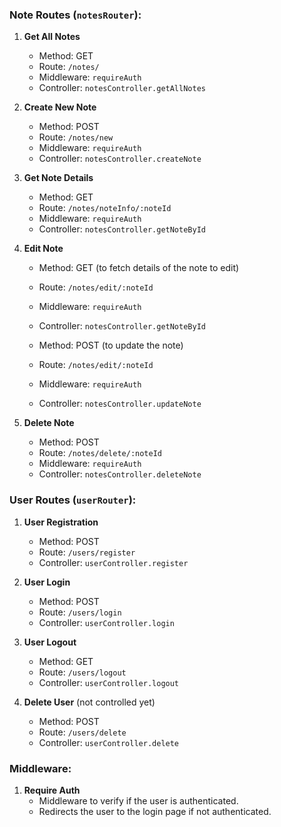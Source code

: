 ### Note Routes (`notesRouter`):
1. **Get All Notes**
   - Method: GET
   - Route: `/notes/`
   - Middleware: `requireAuth`
   - Controller: `notesController.getAllNotes`

2. **Create New Note**
   - Method: POST
   - Route: `/notes/new`
   - Middleware: `requireAuth`
   - Controller: `notesController.createNote`

3. **Get Note Details**
   - Method: GET
   - Route: `/notes/noteInfo/:noteId`
   - Middleware: `requireAuth`
   - Controller: `notesController.getNoteById`

4. **Edit Note**
   - Method: GET (to fetch details of the note to edit)
   - Route: `/notes/edit/:noteId`
   - Middleware: `requireAuth`
   - Controller: `notesController.getNoteById`
   
   - Method: POST (to update the note)
   - Route: `/notes/edit/:noteId`
   - Middleware: `requireAuth`
   - Controller: `notesController.updateNote`

5. **Delete Note**
   - Method: POST
   - Route: `/notes/delete/:noteId`
   - Middleware: `requireAuth`
   - Controller: `notesController.deleteNote`

### User Routes (`userRouter`):
1. **User Registration**
   - Method: POST
   - Route: `/users/register`
   - Controller: `userController.register`

2. **User Login**
   - Method: POST
   - Route: `/users/login`
   - Controller: `userController.login`

3. **User Logout**
   - Method: GET
   - Route: `/users/logout`
   - Controller: `userController.logout`

4. **Delete User** (not controlled yet)
   - Method: POST
   - Route: `/users/delete`
   - Controller: `userController.delete`

### Middleware:
1. **Require Auth**
   - Middleware to verify if the user is authenticated.
   - Redirects the user to the login page if not authenticated.

